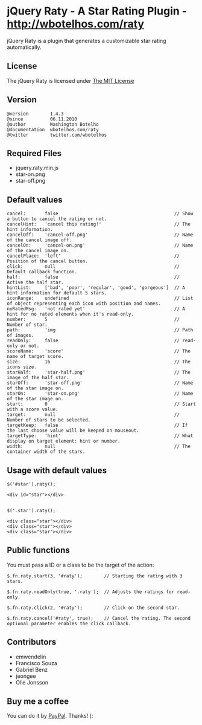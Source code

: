 # jQuery Raty - A Star Rating Plugin - http://wbotelhos.com/raty

jQuery Raty is a plugin that generates a customizable star rating automatically.

## License

The jQuery Raty is licensed under [The MIT License](http://www.opensource.org/licenses/mit-license.php)

## Version

	@version        1.4.3
	@since          06.11.2010
	@author         Washington Botelho
	@documentation  wbotelhos.com/raty
	@twitter        twitter.com/wbotelhos

## Required Files

+ jquery.raty.min.js
+ star-on.png
+ star-off.png

## Default values

	cancel:       false                                           // Show a button to cancel the rating or not.   
	cancelHint:   'cancel this rating!'                           // The hint information.
	cancelOff:    'cancel-off.png'                                // Name of the cancel image off.
	cancelOn:     'cancel-on.png'                                 // Name of the cancel image on.
	cancelPlace:  'left'                                          // Position of the cancel button.
	click:        null                                            // Default callback function.
	half:         false                                           // Active the half star.
	hintList:     ['bad', 'poor', 'regular', 'good', 'gorgeous']  // A hint information for default 5 stars.
	iconRange:    undefined                                       // List of object representing each icon with position and names.
	noRatedMsg:   'not rated yet'                                 // A hint for no rated elements when it's read-only.
	number:       5                                               // Number of star.
	path:         'img                                            // Path of images.
	readOnly:     false                                           // read-only or not.
	scoreName:    'score'                                         // The name of target score.
	size:         16                                              // The icons size.
	starHalf:     'star-half.png'                                 // The image of the half star.
	starOff:      'star-off.png'                                  // Name of the star image on.
	starOn:       'star-on.png'                                   // Name of the star image on.
	start:        0                                               // Start with a score value.
	target:       null                                            // Number of stars to be selected.
	targetKeep:   false                                           // If the last choose value will be keeped on mouseout.
	targetType:   'hint'                                          // What display on target element: hint or number.
	width:        null                                            // The container width of the stars.

## Usage with default values

	$('#star').raty();

	<div id="star"></div>


	$('.star').raty();

	<div class="star"></div>
	<div class="star"></div>
	<div class="star"></div>

## Public functions

You must pass a ID or a class to be the target of the action:

	$.fn.raty.start(3, '#raty');        // Starting the rating with 3 stars.

	$.fn.raty.readOnly(true, '.raty');  // Adjusts the ratings for read-only.

	$.fn.raty.click(2, '#raty');        // Click on the second star.

	$.fn.raty.cancel('#raty', true);    // Cancel the rating. The second optional parameter enables the click callback.

## Contributors

+ emwendelin
+ Francisco Souza
+ Gabriel Benz
+ jeongee
+ Olle Jonsson

## Buy me a coffee

You can do it by [PayPal](https://www.paypal.com/cgi-bin/webscr?cmd=_donations&business=X8HEP2878NDEG&item_name=jQuery%20Raty). Thanks! (: